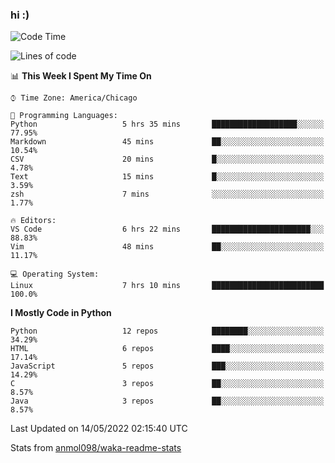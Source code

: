 ### hi :)

<!--START_SECTION:waka-->
![Code Time](http://img.shields.io/badge/Code%20Time-0%20secs-blue)

![Lines of code](https://img.shields.io/badge/From%20Hello%20World%20I%27ve%20Written-566%20Thousand%20lines%20of%20code-blue)

📊 **This Week I Spent My Time On** 

```text
⌚︎ Time Zone: America/Chicago

💬 Programming Languages: 
Python                   5 hrs 35 mins       ███████████████████░░░░░░   77.95% 
Markdown                 45 mins             ██░░░░░░░░░░░░░░░░░░░░░░░   10.54% 
CSV                      20 mins             █░░░░░░░░░░░░░░░░░░░░░░░░   4.78% 
Text                     15 mins             █░░░░░░░░░░░░░░░░░░░░░░░░   3.59% 
zsh                      7 mins              ░░░░░░░░░░░░░░░░░░░░░░░░░   1.77%

🔥 Editors: 
VS Code                  6 hrs 22 mins       ██████████████████████░░░   88.83% 
Vim                      48 mins             ██░░░░░░░░░░░░░░░░░░░░░░░   11.17%

💻 Operating System: 
Linux                    7 hrs 10 mins       █████████████████████████   100.0%

```

**I Mostly Code in Python** 

```text
Python                   12 repos            ████████░░░░░░░░░░░░░░░░░   34.29% 
HTML                     6 repos             ████░░░░░░░░░░░░░░░░░░░░░   17.14% 
JavaScript               5 repos             ███░░░░░░░░░░░░░░░░░░░░░░   14.29% 
C                        3 repos             ██░░░░░░░░░░░░░░░░░░░░░░░   8.57% 
Java                     3 repos             ██░░░░░░░░░░░░░░░░░░░░░░░   8.57%

```



 Last Updated on 14/05/2022 02:15:40 UTC
<!--END_SECTION:waka-->

Stats from [anmol098/waka-readme-stats](https://github.com/anmol098/waka-readme-stats)